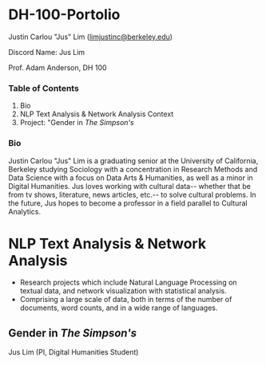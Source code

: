 # DH-100-Portolio

Justin Carlou "Jus" Lim (limjustinc@berkeley.edu)

Discord Name: Jus Lim

Prof. Adam Anderson, DH 100

### Table of Contents ###
1. Bio
2. NLP Text Analysis & Network Analysis Context
3. Project: "Gender in *The Simpson's*

### Bio ###

Justin Carlou "Jus" Lim is a graduating senior at the University of California, Berkeley studying Sociology with a concentration in Research Methods and Data Science with a focus on Data Arts & Humanities, as well as a minor in Digital Humanities. Jus loves working with cultural data-- whether that be from tv shows, literature, news articles, etc.-- to solve cultural problems. In the future, Jus hopes to become a professor in a field parallel to Cultural Analytics.

# NLP Text Analysis & Network Analysis

* Research projects which include Natural Language Processing on textual data, and network visualization with statistical analysis.
* Comprising a large scale of data, both in terms of the number of documents, word counts, and in a wide range of languages.

## Gender in *The Simpson's* ##

Jus Lim (PI, Digital Humanities Student)
